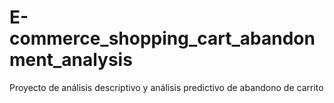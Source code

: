 # E-commerce_shopping_cart_abandonment_analysis
Proyecto de análisis descriptivo y análisis predictivo de abandono de carrito
